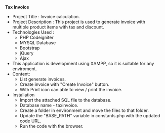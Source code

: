 <b>Tax Invoice</b>

- Project Title : Invoice calculation.
- Project Description : This project is used to generate invoice with multiple product items with tax and discount.
- Technologies Used : 
    - PHP Codeigniter
    - MYSQL Database
    - Bootstrap
    - jQuery
    - Ajax
- This application is development using XAMPP, so it is suitable for any enviroment.
- Content:
    - List generate invoices.
    - Create invoice with "Create Invoice" button.
    - With Print icon can able to view / print the invoice.
- Installation
    - Import the attached SQL file to the database.
    - Database name - taxinvoice.
    - Create a folder in environment and move the files to that folder.
    - Update the "BASE_PATH" variable in constants.php with the updated code URL.
    - Run the code with the browser.
